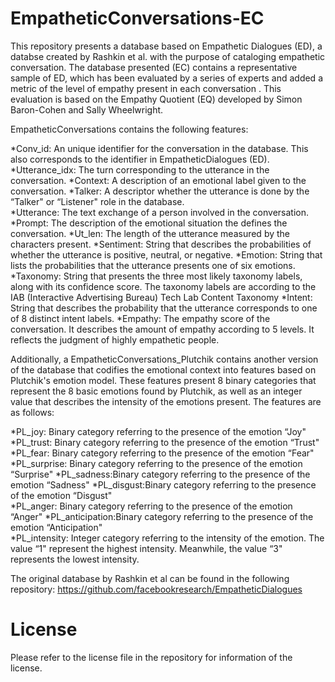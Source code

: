 # EmpatheticConversations-EC
This repository presents a database based on Empathetic Dialogues (ED), a databse created by Rashkin et al. with the purpose of cataloging empathetic conversation. The database presented (EC) contains a representative sample of ED, which has been evaluated by a series of experts and added a metric of the level of empathy present in each conversation . This evaluation is based on the Empathy Quotient (EQ) developed by Simon Baron-Cohen and Sally Wheelwright. 

EmpatheticConversations contains the following features: 
 
*Conv_id: An unique identifier for the conversation in the database. This also corresponds to the identifier in EmpatheticDialogues (ED). 
*Utterance_idx: The turn corresponding to the utterance in the conversation. 
*Context: A description of an emotional label given to the conversation. 
*Talker: A descriptor whether the utterance is done by the “Talker" or “Listener" role in the database.  
*Utterance: The text exchange of a person involved in the conversation. 
*Prompt: The description of the emotional situation the defines the conversation. 
*Ut_len: The length of the utterance measured by the characters present. 
*Sentiment: String that describes the probabilities of whether the utterance is positive, neutral, or negative. 
*Emotion: String that lists the probabilities that the utterance presents one of six emotions.
*Taxonomy: String that presents the three most likely taxonomy labels, along with its confidence score. The taxonomy labels are according to the IAB (Interactive Advertising Bureau) Tech Lab Content Taxonomy
*Intent: String that describes the probability that the utterance corresponds to one of 8 distinct intent labels. 
*Empathy: The empathy score of the conversation. It describes the amount of empathy according to 5 levels. It reflects the judgment of highly empathetic people. 

Additionally, a EmpatheticConversations_Plutchik contains another version of the database that codifies the emotional context into features based on Plutchik's emotion model. These features present 8 binary categories that represent the 8 basic emotions found by Plutchik, as well as an integer value that describes the intensity of the emotions present. The features are as follows: 

*PL_joy: Binary category referring to the presence of the emotion “Joy"
*PL_trust: Binary category referring to the presence of the emotion “Trust"	
*PL_fear:	Binary category referring to the presence of the emotion “Fear"
*PL_surprise:	Binary category referring to the presence of the emotion “Surprise"
*PL_sadness:Binary category referring to the presence of the emotion “Sadness"
*PL_disgust:Binary category referring to the presence of the emotion “Disgust"	
*PL_anger:	Binary category referring to the presence of the emotion “Anger"
*PL_anticipation:Binary category referring to the presence of the emotion “Anticipation"	
*PL_intensity: Integer category referring to the intensity of the emotion. The value “1" represent the highest intensity. Meanwhile, the value “3" represents the lowest intensity. 

The original database by Rashkin et al can be found in the following repository: 
https://github.com/facebookresearch/EmpatheticDialogues


# License

Please refer to the license file in the repository for information of the license.
